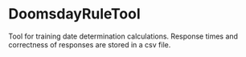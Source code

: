 # DoomsdayRuleTool
Tool for training date determination calculations. Response times and correctness of responses are stored in a csv file.
